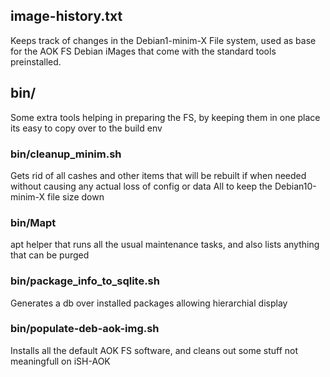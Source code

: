
## image-history.txt

Keeps track of changes in the Debian1-minim-X File system, used as
base for the AOK FS Debian iMages that come with the standard tools
preinstalled.

## bin/

Some extra tools helping in preparing the FS, by keeping them in
one place its easy to copy over to the build env

### bin/cleanup_minim.sh

Gets rid of all cashes and other items that will be rebuilt if
when needed without causing any actual loss of config or data
All to keep the Debian10-minim-X file size down

### bin/Mapt

apt helper that runs all the usual maintenance tasks, and also
lists anything that can be purged

### bin/package_info_to_sqlite.sh

Generates a db over installed packages allowing hierarchial display

### bin/populate-deb-aok-img.sh

Installs all the default AOK FS software, and cleans out some
stuff not meaningfull on iSH-AOK
